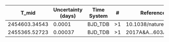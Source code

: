 |T_mid        |Uncertainty (days)|Time System|#  |Reference           |
|-------------|------------------|-----------|---|--------------------|
|2454603.34543|0.0001            |BJD_TDB    |>1 |10.1038/nature08856 |
|2455365.52723|0.00037           |BJD_TDB    |>1 |2017A&A...603A..43B |
